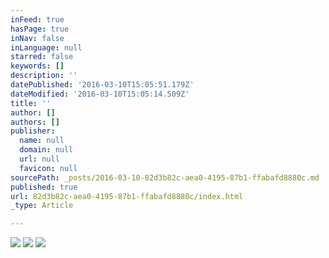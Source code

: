 ```yaml
---
inFeed: true
hasPage: true
inNav: false
inLanguage: null
starred: false
keywords: []
description: ''
datePublished: '2016-03-10T15:05:51.179Z'
dateModified: '2016-03-10T15:05:14.509Z'
title: ''
author: []
authors: []
publisher:
  name: null
  domain: null
  url: null
  favicon: null
sourcePath: _posts/2016-03-10-82d3b82c-aea0-4195-87b1-ffabafd8880c.md
published: true
url: 82d3b82c-aea0-4195-87b1-ffabafd8880c/index.html
_type: Article

---
```

![](https://the-grid-user-content.s3-us-west-2.amazonaws.com/5dbe6bae-141d-4158-85c5-449500bf9a12.jpg)
![](https://the-grid-user-content.s3-us-west-2.amazonaws.com/29a40e7d-5f4e-4bcc-bd59-ef3fd84a35de.jpg)
![](https://the-grid-user-content.s3-us-west-2.amazonaws.com/7ccd404e-7a20-482c-9e7d-709fa4216cbc.jpg)